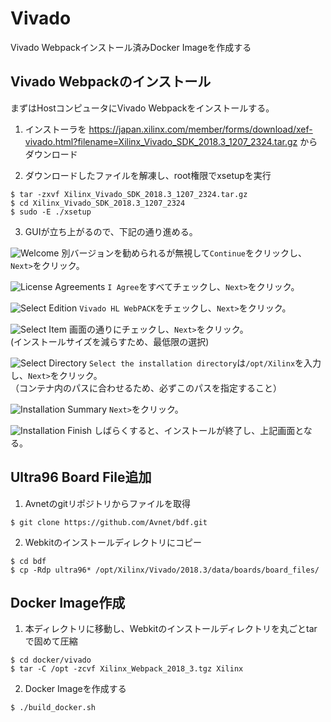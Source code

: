 # Vivado
Vivado Webpackインストール済みDocker Imageを作成する
## Vivado Webpackのインストール
まずはHostコンピュータにVivado Webpackをインストールする。

1. インストーラを
<https://japan.xilinx.com/member/forms/download/xef-vivado.html?filename=Xilinx_Vivado_SDK_2018.3_1207_2324.tar.gz>
からダウンロード

2. ダウンロードしたファイルを解凍し、root権限でxsetupを実行
```
$ tar -zxvf Xilinx_Vivado_SDK_2018.3_1207_2324.tar.gz
$ cd Xilinx_Vivado_SDK_2018.3_1207_2324
$ sudo -E ./xsetup
```

3. GUIが立ち上がるので、下記の通り進める。

![Welcome](docs/vivado_install_1.png)
別バージョンを勧められるが無視して`Continue`をクリックし、`Next>`をクリック。

![License Agreements](docs/vivado_install_2.png)
`I Agree`をすべてチェックし、`Next>`をクリック。

![Select Edition](docs/vivado_install_3.png)
`Vivado HL WebPACK`をチェックし、`Next>`をクリック。

![Select Item](docs/vivado_install_4.png)
画面の通りにチェックし、`Next>`をクリック。  
(インストールサイズを減らすため、最低限の選択)

![Select Directory](docs/vivado_install_5.png)
`Select the installation directory`は`/opt/Xilinx`を入力し、`Next>`をクリック。  
（コンテナ内のパスに合わせるため、必ずこのパスを指定すること）

![Installation Summary](docs/vivado_install_6.png)
`Next>`をクリック。

![Installation Finish](docs/vivado_install_7.png)
しばらくすると、インストールが終了し、上記画面となる。

## Ultra96 Board File追加
1. Avnetのgitリポジトリからファイルを取得
```
$ git clone https://github.com/Avnet/bdf.git
```
2. Webkitのインストールディレクトリにコピー
```
$ cd bdf
$ cp -Rdp ultra96* /opt/Xilinx/Vivado/2018.3/data/boards/board_files/
```

## Docker Image作成
1. 本ディレクトリに移動し、Webkitのインストールディレクトリを丸ごとtarで固めて圧縮
```
$ cd docker/vivado
$ tar -C /opt -zcvf Xilinx_Webpack_2018_3.tgz Xilinx
```

2. Docker Imageを作成する
```
$ ./build_docker.sh
```
